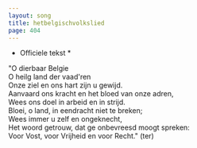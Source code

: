 ```yaml
---
layout: song
title: hetbelgischvolkslied
page: 404
---
```


* Officiele tekst *  

"O dierbaar Belgie  
O heilg land der vaad'ren   
Onze ziel en ons hart zijn u gewijd.  
Aanvaard ons kracht en het bloed van onze adren,  
Wees ons doel in arbeid en in strijd.  
Bloei, o land, in eendracht niet te breken;  
Wees immer u zelf en ongeknecht,  
Het woord getrouw, dat ge onbevreesd moogt spreken:  
Voor Vost, voor Vrijheid en voor Recht." (ter)  
